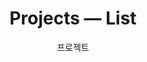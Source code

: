 ---
widget: portfolio
headless: true
active: true
weight: 23
title: "Projects — List"
subtitle: "프로젝트"
content:
  filters: {}
design:
  view: compact          # ✅ 3번째 뷰
  columns: 1
  gap: 8
---